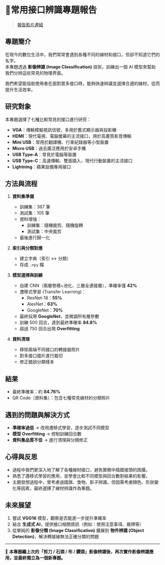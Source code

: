 # 🔌常用接口辨識專題報告

> [報告影片連結](https://youtu.be/PG1SgHBdjVo)

## 專題簡介
在現今的數位生活中，我們常常會遇到各種不同的線材和接口，但卻不知道它們的名字。  
本專題透過 **影像辨識 (Image Classification)** 技術，訓練出一個 AI 模型來幫助我們分辨這些常見的物理界面。  

我們希望能協助使用者在面對眾多接口時，能夠快速辨識並選擇合適的線材，從而提升生活效率。

## 研究對象
本專題選擇了七種比較常見的接口進行研究：
- **VGA**：傳輸模擬視訊信號，多用於舊式顯示器與投影機  
- **HDMI**：現代電視、電腦螢幕的主流接口，用於高畫質影音傳輸  
- **Mini USB**：常用於翻譯機、行車紀錄器等小型裝置  
- **Micro USB**：過去廣泛應用於安卓手機  
- **USB Type-A**：常見於電腦等裝置  
- **USB Type-C**：高速傳輸、雙面插入，現代行動裝置的主流接口  
- **Lightning**：蘋果設備專用接口  

## 方法與流程
1. **資料集準備**  
   - 訓練集：367 筆  
   - 測試集：105 筆  
   - 資料增強：  
     - 訓練集：隨機裁剪、隨機旋轉  
     - 測試集：中央裁剪  
   - 最後進行歸一化  

2. **索引與分類對應**  
   - 建立字典（索引 ↔ 分類）  
   - 存成 `.npy` 檔  

3. **模型選擇與訓練**  
   - 自建 CNN（兩層卷積+池化、三層全連接層），準確率僅 **42%**  
   - 遷移式學習 (Transfer Learning)：  
     - ResNet-18：**55%**  
     - AlexNet：**63%**  
     - GoogleNet：**70%**  
   - 最終採用 **GoogleNet**，並微調所有層參數  
   - 訓練 500 回合，達到最終準確率 **84.8%**  
   - 超過 750 回合出現 **Overfitting**  

4. **資料清理**  
   - 移除兩端不同接口的轉接器照片  
   - 對多接口圖片進行裁切  
   - 修正錯誤分類樣本  

## 結果
- 最終準確率：約 **84.76%**  
- QR Code（資料集）：包含七種常見線材的分類照片  

## 遇到的問題與解決方式
- **準確率過低** → 改用遷移式學習，逐步測試不同模型  
- **模型 Overfitting** → 控制訓練回合數  
- **資料集品質不佳** → 進行清理與分類修正  

## 心得與反思
- 過程中我們更深入地了解了各種線材接口，避免實務中插錯接頭的困擾。  
- 熟悉了遷移式學習的應用，並學會比較不同模型與回合數對結果的影響。  
- 主題發想過程中，曾考慮過國旗、食物、影子辨識，但因需考慮顏色、形狀變化等因素，最終選擇了線材辨識作為專題。  

## 未來展望
1. 嘗試 **VGG16** 模型，觀察是否能進一步提升準確率  
2. 結合 **生成式 AI**，提供接口相關資訊（例如：使用注意事項、廠牌等）  
3. 從單純的 **影像分類 (Image Classification)** 擴展到 **物件辨識 (Object Detection)**，解決轉接線無法正確分類的問題  

---
📌 **本專題繼上次的「剪刀 / 石頭 / 布 / 鑽頭」影像辨識後，再次實作影像辨識應用，並最終獨立為一個新專題。**
